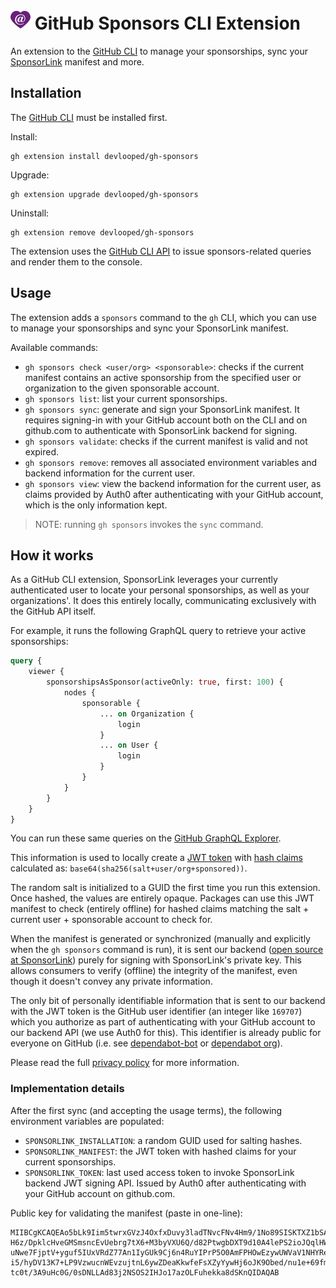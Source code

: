 # ![](https://github.com/devlooped/SponsorLink/raw/main/assets/img/sponsorlink-32.png) GitHub Sponsors CLI Extension

An extension to the [GitHub CLI](https://cli.github.com/) to manage your 
sponsorships, sync your [SponsorLink](https://github.com/devlooped/SponsorLink) 
manifest and more.

## Installation

The [GitHub CLI](https://cli.github.com/) must be installed first. 

Install:

```shell
gh extension install devlooped/gh-sponsors
```

Upgrade:

```shell
gh extension upgrade devlooped/gh-sponsors
```

Uninstall:

```shell
gh extension remove devlooped/gh-sponsors
```

The extension uses the [GitHub CLI API](https://cli.github.com/manual/gh_api) to 
issue sponsors-related queries and render them to the console.


## Usage

The extension adds a `sponsors` command to the `gh` CLI, which you can use to
manage your sponsorships and sync your SponsorLink manifest.

Available commands: 

* `gh sponsors check <user/org> <sponsorable>`: checks if the current manifest 
  contains an active sponsorship from the specified user or organization to the 
  given sponsorable account.
* `gh sponsors list`: list your current sponsorships.
* `gh sponsors sync`: generate and sign your SponsorLink manifest. It requires 
  signing-in with your GitHub account both on the CLI and on github.com to authenticate 
  with SponsorLink backend for signing.
* `gh sponsors validate`: checks if the current manifest is valid and not expired.
* `gh sponsors remove`: removes all associated environment variables and backend 
  information for the current user.
* `gh sponsors view`: view the backend information for the current user, as 
  claims provided by Auth0 after authenticating with your GitHub account, which 
  is the only information kept.

> NOTE: running `gh sponsors` invokes the `sync` command.


## How it works

As a GitHub CLI extension, SponsorLink leverages your currently authenticated user 
to locate your personal sponsorships, as well as your organizations'. It does this 
entirely locally, communicating exclusively with the GitHub API itself. 

For example, it runs the following GraphQL query to retrieve your active sponsorships:

```graphql
query { 
    viewer { 
        sponsorshipsAsSponsor(activeOnly: true, first: 100) {
            nodes {
                sponsorable {
                    ... on Organization {
                        login
                    }
                    ... on User {
                        login
                    }
                }        
            }
        }
    }
}
```

You can run these same queries on the [GitHub GraphQL Explorer](https://docs.github.com/en/graphql/overview/explorer).

This information is used to locally create a [JWT token](https://jwt.io/) with 
[hash claims](https://learn.microsoft.com/en-us/dotnet/api/system.security.claims.claimtypes.hash?view=net-7.0) 
calculated as: `base64(sha256(salt+user/org+sponsored))`.

The random salt is initialized to a GUID the first time you run this extension. 
Once hashed, the values are entirely opaque. Packages can use this JWT manifest 
to check (entirely offline) for hashed claims matching the salt + current user + 
sponsorable account to check for.

When the manifest is generated or synchronized (manually and explicitly when the 
`gh sponsors` command is run), it is sent our backend 
([open source at SponsorLink](https://github.com/devlooped/SponsorLink)) 
purely for signing with SponsorLink's private key. This allows consumers to verify 
(offline) the integrity of the manifest, even though it doesn't convey any private 
information.

The only bit of personally identifiable information that is sent to our backend with 
the JWT token is the GitHub user identifier (an integer like `169707`) which you authorize 
as part of authenticating with your GitHub account to our backend API (we use Auth0 for this). 
This identifier is already public for everyone on GitHub (i.e. see 
[dependabot-bot](https://api.github.com/users/dependabot-bot) or 
[dependabot org](https://api.github.com/orgs/dependabot)).

Please read the full [privacy policy](privacy.md) for more information.

### Implementation details

After the first sync (and accepting the usage terms), the following environment 
variables are populated:

* `SPONSORLINK_INSTALLATION`: a random GUID used for salting hashes.
* `SPONSORLINK_MANIFEST`: the JWT token with hashed claims for your current 
  sponsorships.
* `SPONSORLINK_TOKEN`: last used access token to invoke SponsorLink backend 
  JWT signing API. Issued by Auth0 after authenticating with your GitHub account 
  on github.com.

Public key for validating the manifest (paste in one-line): 

```text
MIIBCgKCAQEAo5bLk9Iim5twrxGVzJ4OxfxDuvy3ladTNvcFNv4Hm9/1No89SISKTXZ1bSABTnq
H6z/DpklcHveGMSmsncEvUebrg7tX6+M3byVXU6Q/d82PtwgbDXT9d10A4lePS2ioJQqlHWQy/f
uNwe7FjptV+yguf5IUxVRdZ77An1IyGUk9Cj6n4RuYIPrP5O0AmFPHOwEzywUWVaV1NHYRe0Th6
i5/hyDV13K7+LP9VzwucnWEvzujtnL6ywZDeaKkwfeFsXZyYywHj6oJK9Obed/nu1e+69fmUqpr
tc0t/3A9uHc0G/0sDNLLAd83j2NSOS2IHJo17azOLFuhekka8dSKnQIDAQAB
```
